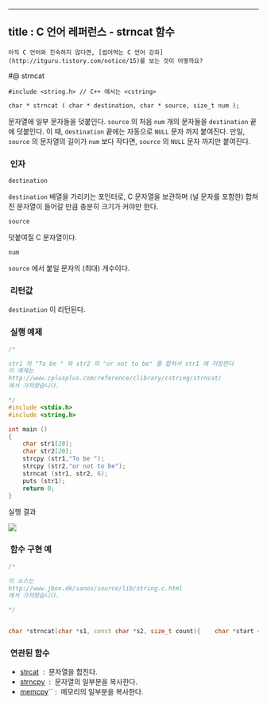----------------
title : C 언어 레퍼런스 - strncat 함수
--------------



```warning
아직 C 언어와 친숙하지 않다면, [씹어먹는 C 언어 강좌](http://itguru.tistory.com/notice/15)를 보는 것이 어떻까요?

```

#@ strncat

```info
#include <string.h> // C++ 에서는 <cstring>

char * strncat ( char * destination, char * source, size_t num );
```


문자열에 일부 문자들을 덧붙인다.
`source` 의 처음 `num` 개의 문자들을 `destination` 끝에 덧붙인다. 이 때, `destination` 끝에는 자동으로 `NULL` 문자 까지 붙여진다. 만일, `source` 의 문자열의 길이가 `num` 보다 작다면, `source` 의 `NULL` 문자 까지만 붙여진다.



###  인자




`destination`

`destination` 배열을 가리키는 포인터로, C 문자열을 보관하며 (널 문자를 포함한) 합쳐진 문자열이 들어갈 만큼 충분히 크기가 커야만 한다.

`source`

덧붙여질 C 문자열이다.

`num`

`source` 에서 붙일 문자의 (최대) 개수이다.



###  리턴값


`destination` 이 리턴된다.



###  실행 예제


```cpp
/*

str1 의 "To be " 와 str2 의 "or not to be" 를 합쳐서 str1 에 저장한다
이 예제는
http://www.cplusplus.com/reference/clibrary/cstring/strncat/
에서 가져왔습니다.

*/
#include <stdio.h>
#include <string.h>

int main ()
{
    char str1[20];
    char str2[20];
    strcpy (str1,"To be ");
    strcpy (str2,"or not to be");
    strncat (str1, str2, 6);
    puts (str1);
    return 0;
}

```

실행 결과


![](http://img1.daumcdn.net/thumb/R1920x0/?fname=http%3A%2F%2Fcfile24.uf.tistory.com%2Fimage%2F201608194C14EF7D2681EB)



###  함수 구현 예


```cpp
/*

이 소스는
http://www.jbox.dk/sanos/source/lib/string.c.html
에서 가져왔습니다.

*/


char *strncat(char *s1, const char *s2, size_t count){    char *start = s1;    while (*s1++);    s1--;    while (count--)    {        if (!(*s1++ = *s2++)) return start;    }    *s1 = '\0';    return start;}
```



###  연관된 함수


*  [strcat](http://itguru.tistory.com/81)  :  문자열을 합친다.
*  [strncpy](http://itguru.tistory.com/80)  :  문자열의 일부분을 복사한다.
*  [memcpy](http://itguru.tistory.com/77)`` :  메모리의 일부분을 복사한다.
